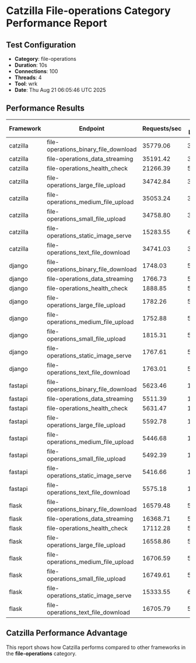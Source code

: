 # Catzilla File-operations Category Performance Report

## Test Configuration
- **Category**: file-operations
- **Duration**: 10s
- **Connections**: 100
- **Threads**: 4
- **Tool**: wrk
- **Date**: Thu Aug 21 06:05:46 UTC 2025

## Performance Results

| Framework | Endpoint | Requests/sec | Avg Latency | 99% Latency |
|-----------|----------|--------------|-------------|-------------|
| catzilla | file-operations_binary_file_download | 35779.06 | 3.04ms | 16.60ms |
| catzilla | file-operations_data_streaming | 35191.42 | 3.05ms | 14.90ms |
| catzilla | file-operations_health_check | 21266.39 | 5.10ms | 21.70ms |
| catzilla | file-operations_large_file_upload | 34742.84 | 3.21ms | 17.54ms |
| catzilla | file-operations_medium_file_upload | 35053.24 | 3.15ms | 17.33ms |
| catzilla | file-operations_small_file_upload | 34758.80 | 3.16ms | 17.21ms |
| catzilla | file-operations_static_image_serve | 15283.55 | 6.83ms | 22.95ms |
| catzilla | file-operations_text_file_download | 34741.03 | 3.12ms | 15.10ms |
| django | file-operations_binary_file_download | 1748.03 | 56.91ms | 86.71ms |
| django | file-operations_data_streaming | 1766.73 | 56.23ms | 77.44ms |
| django | file-operations_health_check | 1888.85 | 52.55ms | 74.12ms |
| django | file-operations_large_file_upload | 1782.26 | 55.83ms | 76.87ms |
| django | file-operations_medium_file_upload | 1752.88 | 56.78ms | 79.08ms |
| django | file-operations_small_file_upload | 1815.31 | 54.82ms | 82.95ms |
| django | file-operations_static_image_serve | 1767.61 | 56.28ms | 78.30ms |
| django | file-operations_text_file_download | 1763.01 | 56.40ms | 78.03ms |
| fastapi | file-operations_binary_file_download | 5623.46 | 17.72ms | 35.20ms |
| fastapi | file-operations_data_streaming | 5511.39 | 18.14ms | 35.55ms |
| fastapi | file-operations_health_check | 5631.47 | 17.75ms | 34.88ms |
| fastapi | file-operations_large_file_upload | 5592.78 | 17.90ms | 35.66ms |
| fastapi | file-operations_medium_file_upload | 5446.68 | 18.50ms | 35.74ms |
| fastapi | file-operations_small_file_upload | 5492.39 | 18.41ms | 37.58ms |
| fastapi | file-operations_static_image_serve | 5416.66 | 18.52ms | 36.03ms |
| fastapi | file-operations_text_file_download | 5575.18 | 17.95ms | 35.40ms |
| flask | file-operations_binary_file_download | 16579.48 | 5.74ms | 17.43ms |
| flask | file-operations_data_streaming | 16368.71 | 5.79ms | 17.13ms |
| flask | file-operations_health_check | 17112.28 | 5.65ms | 21.68ms |
| flask | file-operations_large_file_upload | 16558.86 | 5.74ms | 16.41ms |
| flask | file-operations_medium_file_upload | 16706.59 | 5.75ms | 17.99ms |
| flask | file-operations_small_file_upload | 16749.61 | 5.70ms | 16.02ms |
| flask | file-operations_static_image_serve | 15333.55 | 6.47ms | 18.84ms |
| flask | file-operations_text_file_download | 16705.79 | 5.64ms | 17.22ms |

## Catzilla Performance Advantage

This report shows how Catzilla performs compared to other frameworks in the **file-operations** category.
